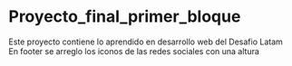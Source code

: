 # Proyecto_final_primer_bloque
Este proyecto contiene lo aprendido en desarrollo web del Desafio Latam
En footer se arreglo los iconos de las redes sociales con una altura
